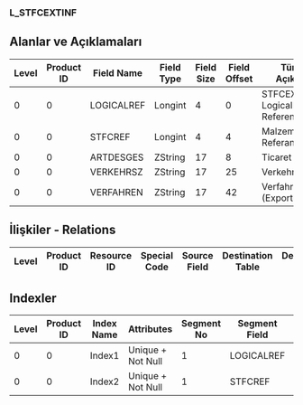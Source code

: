 ### L_STFCEXTINF

## Alanlar ve Açıklamaları

**Level**|**Product ID**|**Field Name**|**Field Type**|**Field Size**|**Field Offset**|**Türkçe Açıklama**|**Expression**
-----|-----|-----|-----|-----|-----|-----|-----
0|0|LOGICALREF|Longint|4|0|STFCEXTINF Logical Reference|STFCEXTINF Logical Reference
0|0|STFCREF|Longint|4|4|Malzeme Fişleri Referansı|Item Vouchers Reference
0|0|ARTDESGES|ZString|17|8|Ticaret Cinsi|Business Type
0|0|VERKEHRSZ|ZString|17|25|Verkehrszweign|Verkehrszweign
0|0|VERFAHREN|ZString|17|42|Verfahren (Export-Import)|Verfahren (Export-Import)

## İlişkiler - Relations

**Level**|**Product ID**|**Resource ID**|**Special Code**|**Source Field**|**Destination Table**|**Destination Field**|**Relation Type**|**Extra Condition**
-----|-----|-----|-----|-----|-----|-----|-----|-----

## Indexler

**Level**|**Product ID**|**Index Name**|**Attributes**|**Segment No**|**Segment Field**|**Sense**
-----|-----|-----|-----|-----|-----|-----
0|0|Index1|Unique + Not Null|1|LOGICALREF|Ascending
0|0|Index2|Unique + Not Null|1|STFCREF|Ascending
